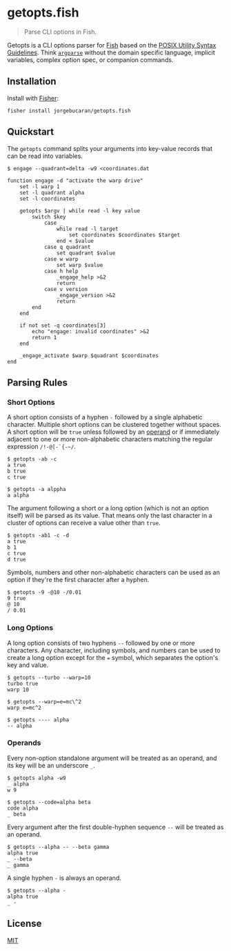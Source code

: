 # getopts.fish

> Parse CLI options in Fish.

Getopts is a CLI options parser for [Fish](https://fishshell.com) based on the [POSIX Utility Syntax Guidelines](http://pubs.opengroup.org/onlinepubs/9699919799/basedefs/V1_chap12.html#tag_12_02). Think [`argparse`](https://fishshell.com/docs/current/commands.html#argparse) without the domain specific language, implicit variables, complex option spec, or companion commands.

## Installation

Install with [Fisher](https://github.com/jorgebucaran/fisher):

```console
fisher install jorgebucaran/getopts.fish
```

## Quickstart

The `getopts` command splits your arguments into key-value records that can be read into variables.

```fish
$ engage --quadrant=delta -w9 <coordinates.dat
```

```fish
function engage -d "activate the warp drive"
    set -l warp 1
    set -l quadrant alpha
    set -l coordinates

    getopts $argv | while read -l key value
        switch $key
            case _
                while read -l target
                    set coordinates $coordinates $target
                end < $value
            case q quadrant
                set quadrant $value
            case w warp
                set warp $value
            case h help
                _engage_help >&2
                return
            case v version
                _engage_version >&2
                return
        end
    end

    if not set -q coordinates[3]
        echo "engage: invalid coordinates" >&2
        return 1
    end

    _engage_activate $warp $quadrant $coordinates
end
```

## Parsing Rules

### Short Options

A short option consists of a hyphen `-` followed by a single alphabetic character. Multiple short options can be clustered together without spaces. A short option will be `true` unless followed by an [operand](#operand) or if immediately adjacent to one or more non-alphabetic characters matching the regular expression <code>/!-@[-`{-~/</code>.

```console
$ getopts -ab -c
a true
b true
c true
```

```console
$ getopts -a alppha
a alpha
```

The argument following a short or a long option (which is not an option itself) will be parsed as its value. That means only the last character in a cluster of options can receive a value other than `true`.

```console
$ getopts -ab1 -c -d
a true
b 1
c true
d true
```

Symbols, numbers and other non-alphabetic characters can be used as an option if they're the first character after a hyphen.

```console
$ getopts -9 -@10 -/0.01
9 true
@ 10
/ 0.01
```

### Long Options

A long option consists of two hyphens `--` followed by one or more characters. Any character, including symbols, and numbers can be used to create a long option except for the `=` symbol, which separates the option's key and value.

```console
$ getopts --turbo --warp=10
turbo true
warp 10
```

```console
$ getopts --warp=e=mc\^2
warp e=mc^2
```

```console
$ getopts ---- alpha
-- alpha
```

### Operands

Every non-option standalone argument will be treated as an operand, and its key will be an underscore `_`.

```console
$ getopts alpha -w9
_ alpha
w 9
```

```console
$ getopts --code=alpha beta
code alpha
_ beta
```

Every argument after the first double-hyphen sequence `--` will be treated as an operand.

```console
$ getopts --alpha -- --beta gamma
alpha true
_ --beta
_ gamma
```

A single hyphen `-` is always an operand.

```console
$ getopts --alpha -
alpha true
_ -
```

## License

[MIT](LICENSE.md)
